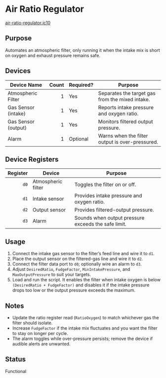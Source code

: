 # Air Ratio Regulator

[air-ratio-regulator.ic10](../../air-ratio-regulator.ic10)

## Purpose
Automates an atmospheric filter, only running it when the intake mix is short on oxygen and exhaust pressure remains safe.

## Devices
| Device Name | Count | Required? | Purpose |
|-------------|------:|-----------|---------|
| Atmospheric Filter |     1 | Yes | Separates the target gas from the mixed intake. |
| Gas Sensor (intake) |     1 | Yes | Reports intake pressure and oxygen ratio. |
| Gas Sensor (output) |     1 | Yes | Monitors filtered output pressure. |
| Alarm |     1 | Optional | Warns when the filter output is over-pressured. |

## Device Registers
| Register | Device | Purpose |
|---------:|--------|---------|
| `d0` | Atmospheric filter | Toggles the filter on or off. |
| `d1` | Intake sensor | Provides intake pressure and oxygen ratio. |
| `d2` | Output sensor | Provides filtered-output pressure. |
| `d3` | Alarm | Sounds when output pressure exceeds the safe limit. |

## Usage
1. Connect the intake gas sensor to the filter’s feed line and wire it to `d1`.
2. Place the output sensor on the filtered-gas line and wire it to `d2`.
3. Connect the filter data port to `d0`; optionally wire an alarm to `d3`.
4. Adjust `DesiredRatio`, `FudgeFactor`, `MinIntakePressure`, and `MaxOutputPressure` to suit your targets.
5. Load and run the script. It enables the filter when intake oxygen is below `(DesiredRatio + FudgeFactor)` and disables it if the intake pressure drops too low or the output pressure exceeds the maximum.

## Notes
- Update the ratio register read (`RatioOxygen`) to match whichever gas the filter should isolate.
- Increase `FudgeFactor` if the intake mix fluctuates and you want the filter to stay on longer per cycle.
- The alarm toggles while over-pressure persists; remove the device if audible alerts are unwanted.

## Status
Functional
